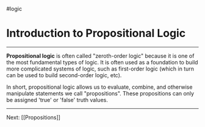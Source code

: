 #logic 
# Introduction to Propositional Logic
---
**Propositional logic** is often called "zeroth-order logic" because it is one of the most fundamental types of logic. It is often used as a foundation to build more complicated systems of logic, such as first-order logic (which in turn can be used to build second-order logic, etc).

In short, propositional logic allows us to evaluate, combine, and otherwise manipulate statements we call "propositions". These propositions can only be assigned 'true' or 'false' truth values.

---

Next: [[Propositions]]